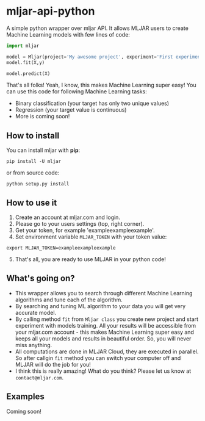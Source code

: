 # mljar-api-python

A simple python wrapper over mljar API. It allows MLJAR users to create Machine Learning models with few lines of code:

```python
import mljar

model = Mljar(project='My awesome project', experiment='First experiment')
model.fit(X,y)

model.predict(X)
```

That's all folks! Yeah, I know, this makes Machine Learning super easy! You can use this code for following Machine Learning tasks:
 * Binary classification (your target has only two unique values)
 * Regression (your target value is continuous)
 * More is coming soon!

## How to install

You can install mljar with **pip**:

    pip install -U mljar

or from source code:

    python setup.py install

## How to use it

 1. Create an account at mljar.com and login.
 2. Please go to your users settings (top, right corner).
 3. Get your token, for example 'exampleexampleexample'.
 4. Set environment variable `MLJAR_TOKEN` with your token value:
```
export MLJAR_TOKEN=exampleexampleexample
```
 5. That's all, you are ready to use MLJAR in your python code!

## What's going on?

 * This wrapper allows you to search through different Machine Learning algorithms and tune each of the algorithm.
 * By searching and tuning ML algorithm to your data you will get very accurate model.
 * By calling method `fit` from `Mljar class` you create new project and start experiment with models training.
 All your results will be accessible from your mljar.com account - this makes Machine Learning super easy and
 keeps all your models and results in beautiful order. So, you will never miss anything.
 * All computations are done in MLJAR Cloud, they are executed in parallel. So after callgin `fit` method you can switch
 your computer off and MLJAR will do the job for you!
 * I think this is really amazing! What do you think? Please let us know at `contact@mljar.com`.

## Examples

Coming soon!
